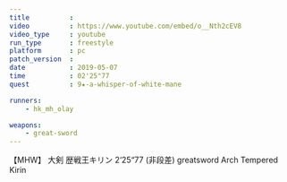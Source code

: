 ```yaml
---
title          :
video          : https://www.youtube.com/embed/o__Nth2cEV8
video_type     : youtube
run_type       : freestyle
platform       : pc
patch_version  :
date           : 2019-05-07
time           : 02'25"77
quest          : 9★-a-whisper-of-white-mane

runners:
    - hk_mh_olay

weapons:
    - great-sword
---
```

【MHW】 大剣 歴戦王キリン 2‘25“77 (非段差)  greatsword Arch Tempered Kirin
